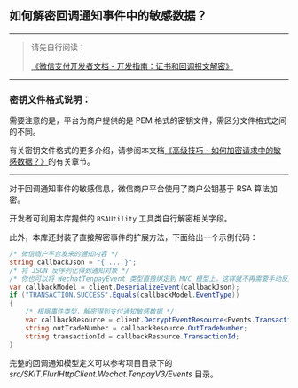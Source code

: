 ﻿## 如何解密回调通知事件中的敏感数据？

---

> 请先自行阅读：
>
> [《微信支付开发者文档 - 开发指南：证书和回调报文解密》](https://pay.weixin.qq.com/wiki/doc/apiv3_partner/wechatpay/wechatpay4_2.shtml)

---

### 密钥文件格式说明：

需要注意的是，平台为商户提供的是 PEM 格式的密钥文件，需区分文件格式之间的不同。

有关密钥文件格式的更多介绍，请参阅本文档[《高级技巧 - 如何加密请求中的敏感数据？》](./Advanced_RequestSensitiveDataEncryption.md)的有关章节。

---



对于回调通知事件的敏感信息，微信商户平台使用了商户公钥基于 RSA 算法加密。

开发者可利用本库提供的 `RSAUtility` 工具类自行解密相关字段。

此外，本库还封装了直接解密事件的扩展方法，下面给出一个示例代码：

```csharp
/* 微信商户平台发来的通知内容 */
string callbackJson = "{ ... }";
/* 将 JSON 反序列化得到通知对象 */
/* 你也可以将 WechatTenpayEvent 类型直接绑定到 MVC 模型上，这样就不再需要手动反序列化 */
var callbackModel = client.DeserializeEvent(callbackJson);
if ("TRANSACTION.SUCCESS".Equals(callbackModel.EventType))
{
    /* 根据事件类型，解密得到支付通知敏感数据 */
    var callbackResource = client.DecryptEventResource<Events.TransactionResource>(callbackModel);
    string outTradeNumber = callbackResource.OutTradeNumber;
    string transactionId = callbackResource.TransactionId;
}
```

完整的回调通知模型定义可以参考项目目录下的 _src/SKIT.FlurlHttpClient.Wechat.TenpayV3/Events_ 目录。
